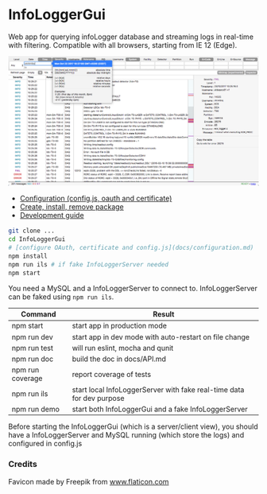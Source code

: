 # InfoLoggerGui

Web app for querying infoLogger database and streaming logs in real-time with filtering. Compatible with all browsers, starting from IE 12 (Edge).

![](docs/screenshot.png)

 * [Configuration (config.js, oauth and certificate)](docs/configuration.md)
 * [Create, install, remove package](docs/create-install-remove-package.md)
 * [Development guide](docs/developement-guide.md)


```bash
git clone ...
cd InfoLoggerGui
# [configure OAuth, certificate and config.js](docs/configuration.md)
npm install
npm run ils # if fake InfoLoggerServer needed
npm start
```

You need a MySQL and a InfoLoggerServer to connect to. InfoLoggerServer can be faked using `npm run ils`.

Command  | Result
------------- | -------------
npm start | start app in production mode
npm run dev | start app in dev mode with auto-restart on file change
npm run test | will run eslint, mocha and qunit
npm run doc | build the doc in docs/API.md
npm run coverage | report coverage of tests
npm run ils | start local InfoLoggerServer with fake real-time data for dev purpose
npm run demo | start both InfoLoggerGui and a fake InfoLoggerServer

Before starting the InfoLoggerGui (which is a server/client view), you should have a InfoLoggerServer and MySQL running (which store the logs) and configured in config.js

### Credits

Favicon made by Freepik from www.flaticon.com

